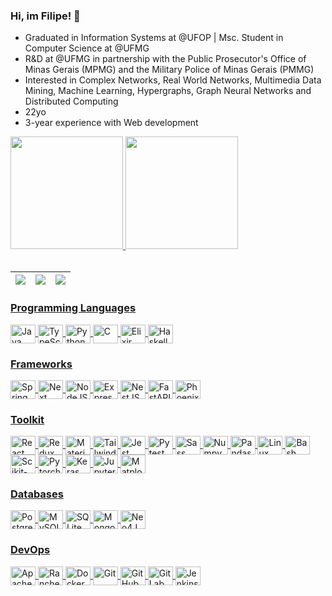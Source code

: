 ### Hi, im Filipe! 👋


- Graduated in Information Systems at @UFOP | Msc. Student in Computer Science at @UFMG
- R&D at @UFMG in partnership with the Public Prosecutor's Office of Minas Gerais (MPMG) and the Military Police of Minas Gerais (PMMG)
- Interested in Complex Networks, Real World Networks, Multimedia Data Mining, Machine Learning, Hypergraphs, Graph Neural Networks and Distributed Computing
- 22yo
- 3-year experience with Web development

<a href="https://github.com/Filipey">
  <img height="180em" src="https://github-readme-stats.vercel.app/api?username=Filipey&show_icons=true&theme=gruvbox&include_all_commits=true&count_private=true"/>
  <img height="180em" src="https://github-readme-stats.vercel.app/api/top-langs/?username=Filipey&layout=compact&langs_count=7&theme=gruvbox"/>
</div>
<div style="display: inline_block"><br>

| ![](http://github-profile-summary-cards.vercel.app/api/cards/stats?username=Filipey&theme=nord_dark) | ![](http://github-profile-summary-cards.vercel.app/api/cards/repos-per-language?username=Filipey&hide=Html&theme=nord_dark) | ![](http://github-profile-summary-cards.vercel.app/api/cards/most-commit-language?username=Filipey&theme=nord_dark) |
| :-: | :-: | :-: |

### Programming Languages
  <img align="center" alt="Java" height="30" width="40" src="https://cdn.jsdelivr.net/gh/devicons/devicon/icons/java/java-plain-wordmark.svg">
  <img align="center" alt="TypeScript" height="30" width="40" src="https://cdn.jsdelivr.net/gh/devicons/devicon/icons/typescript/typescript-original.svg" />
  <img align="center" alt="Python" height="30" width="40" src="https://cdn.jsdelivr.net/gh/devicons/devicon/icons/python/python-original.svg">
  <img align="center" alt="C" height="30" width="40" src="https://cdn.jsdelivr.net/gh/devicons/devicon/icons/c/c-original.svg" />
  <img align="center" alt="Elixir" height="30" width="40" src="https://cdn.jsdelivr.net/gh/devicons/devicon/icons/elixir/elixir-original.svg" />
  <img align="center" alt="Haskell" height="30" width="40" src="https://cdn.jsdelivr.net/gh/devicons/devicon/icons/haskell/haskell-original.svg" />
    
### Frameworks
  <img align="center" alt="Spring" height="30" width="40" src="https://cdn.jsdelivr.net/gh/devicons/devicon/icons/spring/spring-original.svg">
  <img align="center" alt="Next" height="30" width="40" src="https://cdn.jsdelivr.net/gh/devicons/devicon/icons/nextjs/nextjs-original.svg" />
  <img align="center" alt="NodeJS" height="30" width="40" src="https://cdn.jsdelivr.net/gh/devicons/devicon/icons/nodejs/nodejs-original.svg" />
  <img align="center" alt="Express" height="30" width="40" src="https://cdn.jsdelivr.net/gh/devicons/devicon/icons/express/express-original.svg" />
  <img align="center" alt="NestJS" height="30" width="40" src="https://cdn.jsdelivr.net/gh/devicons/devicon@latest/icons/nestjs/nestjs-original.svg" />
  <img align="center" alt="FastAPI" height="30" width="40" src="https://cdn.jsdelivr.net/gh/devicons/devicon/icons/fastapi/fastapi-original.svg" />
  <img align="center" alt="Phoenix" height="30" width="40" src="https://cdn.jsdelivr.net/gh/devicons/devicon/icons/phoenix/phoenix-original.svg" />
          
### Toolkit
<img align="center" alt="React" height="30" width="40" src="https://cdn.jsdelivr.net/gh/devicons/devicon/icons/react/react-original.svg">
<img align="center" alt="Redux" height="30" width="40" src="https://cdn.jsdelivr.net/gh/devicons/devicon/icons/redux/redux-original.svg" />
<img align="center" alt="MaterialUI" height="30" width="40" src="https://cdn.jsdelivr.net/gh/devicons/devicon/icons/materialui/materialui-original.svg" />
<img align="center" alt="Tailwind" height="30" width="40" src="https://cdn.jsdelivr.net/gh/devicons/devicon@latest/icons/tailwindcss/tailwindcss-original.svg" />
<img align="center" alt="Jest" height="30" width="40" src="https://cdn.jsdelivr.net/gh/devicons/devicon/icons/jest/jest-plain.svg" />
<img align="center" alt="Pytest" height="30" width="40" src="https://cdn.jsdelivr.net/gh/devicons/devicon@latest/icons/pytest/pytest-original-wordmark.svg" />
<img align="center" alt="Sass" height="30" width="40" src="https://cdn.jsdelivr.net/gh/devicons/devicon/icons/sass/sass-original.svg" />
<img align="center" alt="Numpy" height="30" width="40" src="https://cdn.jsdelivr.net/gh/devicons/devicon/icons/numpy/numpy-original.svg" />
<img align="center" alt="Pandas" height="30" width="40" src="https://cdn.jsdelivr.net/gh/devicons/devicon/icons/pandas/pandas-original-wordmark.svg" />
<img align="center" alt="Linux" height="30" width="40" src="https://cdn.jsdelivr.net/gh/devicons/devicon/icons/linux/linux-original.svg" />
<img align="center" alt="Bash" height="30" width="40" src="https://cdn.jsdelivr.net/gh/devicons/devicon/icons/bash/bash-original.svg" />
<img align="center" alt="Scikit-Learn" height="30" width="40" src="https://cdn.jsdelivr.net/gh/devicons/devicon@latest/icons/scikitlearn/scikitlearn-original.svg" />
<img align="center" alt="Pytorch" height="30" width="40" src="https://cdn.jsdelivr.net/gh/devicons/devicon@latest/icons/pytorch/pytorch-original-wordmark.svg" />
<img align="center" alt="Keras" height="30" width="40" src="https://cdn.jsdelivr.net/gh/devicons/devicon@latest/icons/keras/keras-original-wordmark.svg" />
<img align="center" alt="Jupyter Notebook" height="30" width="40" src="https://cdn.jsdelivr.net/gh/devicons/devicon@latest/icons/jupyter/jupyter-original-wordmark.svg" />
<img align="center" alt="Matplotlib" height="30" width="40" src="https://cdn.jsdelivr.net/gh/devicons/devicon@latest/icons/matplotlib/matplotlib-original-wordmark.svg" />


### Databases
<img align="center" alt="PostgreSQL" height="30" width="40" src="https://cdn.jsdelivr.net/gh/devicons/devicon/icons/postgresql/postgresql-original.svg" />
<img align="center" alt="MySQL" height="30" width="40" src="https://cdn.jsdelivr.net/gh/devicons/devicon/icons/mysql/mysql-original-wordmark.svg" />
<img align="center" alt="SQLite" height="30" width="40" src="https://cdn.jsdelivr.net/gh/devicons/devicon/icons/sqlite/sqlite-original.svg" />
<img align="center" alt="MongoDB" height="30" width="40" src="https://cdn.jsdelivr.net/gh/devicons/devicon/icons/mongodb/mongodb-original.svg" />
<img align="center" alt="Neo4J" height="30" width="40" src="https://cdn.jsdelivr.net/gh/devicons/devicon/icons/neo4j/neo4j-original.svg" />

          
### DevOps
  <img align="center" alt="Apache Kafka" height="30" width="40" src="https://cdn.jsdelivr.net/gh/devicons/devicon@latest/icons/apachekafka/apachekafka-original.svg" />       
  <img align="center" alt="Rancher" height="30" width="40" src="https://cdn.jsdelivr.net/gh/devicons/devicon@latest/icons/rancher/rancher-original.svg" />
  <img align="center" alt="Docker" height="30" width="40" src="https://cdn.jsdelivr.net/gh/devicons/devicon/icons/docker/docker-original.svg" />
  <img align="center" alt="Git" height="30" width="40" src="https://cdn.jsdelivr.net/gh/devicons/devicon/icons/git/git-original.svg" />
  <img align="center" alt="GitHub" height="30" width="40" src="https://cdn.jsdelivr.net/gh/devicons/devicon/icons/github/github-original.svg" />
  <img align="center" alt="GitLab" height="30" width="40" src="https://cdn.jsdelivr.net/gh/devicons/devicon/icons/gitlab/gitlab-original.svg" />
  <img align="center" alt="Jenkins" height="30" width="40" src="https://cdn.jsdelivr.net/gh/devicons/devicon@latest/icons/jenkins/jenkins-original.svg" />
  
          
</div>
